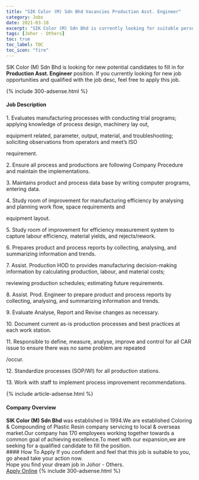 ```yaml
---
title: "SIK Color (M) Sdn Bhd Vacancies Production Asst. Engineer" 
category: Jobs 
date: 2021-03-18 
excerpt: "SIK Color (M) Sdn Bhd is currently looking for suitable person to fill in the Production Asst. Engineer which based in Johor - Others" 
tags: [Johor - Others] 
toc: true 
toc_label: TOC 
toc_icon: "fire" 
--- 
```


<p>SIK Color (M) Sdn Bhd is looking for new potential candidates to fill in for <b>Production Asst. Engineer</b> position. If you currently looking for new job opportunities and qualified with the job desc, feel free to apply this job.
</p>{% include 300-adsense.html %} 
<div><div><h4>Job Description</h4></div><div><div><span><div><p>1.	Evaluates manufacturing processes with conducting trial programs; applying knowledge of process design, machinery lay out,&#160;</p><p>equipment related, parameter, output, material, and troubleshooting; soliciting observations from operators and meet&#8217;s ISO&#160;</p><p>requirement.</p><p>2.	Ensure all process and productions are following Company Procedure and maintain the implementations.&#160;</p><p>3.	Maintains product and process data base by writing computer programs, entering data.</p><p>4.	Study room of improvement for manufacturing efficiency by analysing and planning work flow, space requirements and&#160;</p><p>equipment layout.</p><p>5.	Study room of improvement for efficiency measurement system to capture labour efficiency, material yields, and rejects/rework.</p><p>6.	Prepares product and process reports by collecting, analysing, and summarizing information and trends.</p><p>7.	Assist. Production HOD to provides manufacturing decision-making information by calculating production, labour, and material costs;&#160;</p><p>reviewing production schedules; estimating future requirements.</p><p>8.	Assist. Prod. Engineer to prepare product and process reports by collecting, analysing, and summarizing information and trends.</p><p>9.	Evaluate Analyse, Report and Revise changes as necessary.</p><p>10.	Document current as-is production processes and best practices at each work station.</p><p>11.	Responsible to define, measure, analyse, improve and control for all CAR issue to ensure there was no same problem are repeated</p><p>/occur.</p><p>12.	Standardize processes (SOP/WI) for all production stations.&#160;</p><p>13.	Work with staff to implement process improvement recommendations.</p></div></span></div></div></div> 
{% include article-adsense.html %} 
<div><div><h4>Company Overview</h4></div><div><div><span><div><div><strong>SIK Color (M) Sdn Bhd </strong>was established in 1994.We are established Coloring &amp; Compounding of Plastic Resin company servicing to local &amp; overseas market.Our company has 170 employees working together towards a common goal of achieving excellence.To meet with our expansion,we are seeking for a qualified candidate to fill the position.</div></div></span></div></div></div> 
#### How To Apply 
If you confident and feel that this job is suitable to you, go ahead take your action now. <br/> 
Hope you find your dream job in Johor - Others. <br/> 
<a href="https://www.jobstreet.com.my/en/job/production-asst-engineer-4510957?jobId=jobstreet-my-job-4510957&" class="btn btn--info" target="_blank" rel="nofollow noopenner">Apply Online</a> 
{% include 300-adsense.html %} 